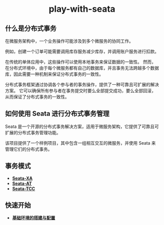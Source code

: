 <h1 align="center">play-with-seata</h1>

## 什么是分布式事务
在微服务架构中，一个业务操作可能涉及到多个微服务的协同工作。

例如，创建一个订单可能需要调用库存服务减少库存，并调用账户服务进行扣款。

在传统的单体应用中，这些操作可以使用本地事务来保证数据的一致性。
然而，在分布式环境中，由于每个微服务都有自己的数据库，并且事务无法跨越多个数据库，因此需要一种机制来保证分布式事务的一致性。

分布式事务框架通过协调各个参与者的事务操作，提供了一种可靠且可扩展的解决方案。
它可以确保所有参与者在事务提交时要么全部提交成功，要么全部回滚，从而保证了分布式事务的一致性。

## 如何使用 Seata 进行分布式事务管理
Seata 是一个开源的分布式事务解决方案，适用于微服务架构，它提供了可靠且可扩展的分布式事务管理功能。

该项目提供了一个样例项目，其中包含一组相互交互的微服务，并使用 Seata 来管理它们的分布式事务。

## 事务模式
- [**Seata-XA**](doc/Seata-XA模式详解.md)
- [**Seata-AT**](doc/Seata-AT模式详解.md)
- [**Seata-TCC**](doc/Seata-TCC模式详解.md)

## 快速开始
- [**基础环境的搭建与配置**](doc/基础环境的搭建与配置.md)